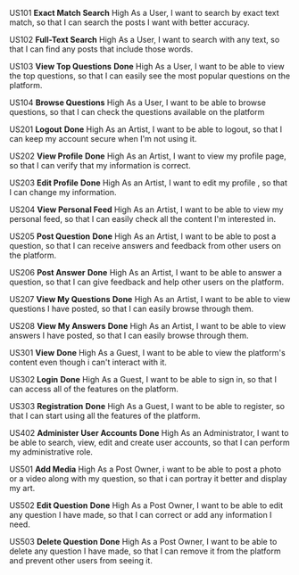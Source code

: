 US101
**Exact Match Search**
High
As a User, I want to search by exact text match, so that I can search the posts I want with better accuracy.


US102
**Full-Text Search**
High
As a User, I want to search with any text, so that I can find any posts that include those words.


US103
**View Top Questions** **Done**
High
As a User, I want to be able to view the top questions, so that I can easily see the most popular questions on the platform.


US104
**Browse Questions**
High
As a User, I want to be able to browse questions, so that I can check the questions available on the platform

US201
**Logout** **Done**
High
As an Artist, I want to be able to logout, so that I can keep my account secure when I'm not using it.


US202
**View Profile** **Done**
High
As an Artist, I want to view my profile page, so that I can verify that my information is correct.


US203
**Edit Profile** **Done**
High
As an Artist, I want to edit my profile , so that I can change my information.


US204
**View Personal Feed**
High
As an Artist, I want to be able to view my personal feed, so that I can easily check all the content I'm interested in.


US205
**Post Question** **Done**
High
As an Artist, I want to be able to post a question, so that I can receive answers and feedback from other users on the platform.


US206
**Post Answer** **Done**
High
As an Artist, I want to be able to answer a question, so that I can give feedback and help other users on the platform.


US207
**View My Questions** **Done**
High
As an Artist, I want to be able to view questions I have posted, so that I can easily browse through them.


US208
**View My Answers** **Done**
High
As an Artist, I want to be able to view answers I have posted, so that I can easily browse through them.

US301
**View** **Done**
High
As a Guest, I want to be able to view the platform's content even though i can't interact with it.


US302
**Login** **Done**
High
As a Guest, I want to be able to sign in, so that I can access all of the features on the platform.


US303
**Registration** **Done**
High
As a Guest, I want to be able to register, so that I can start using all the features of the platform.

US402
**Administer User Accounts** **Done**
High
As an Administrator, I want to be able to search, view, edit and create user accounts, so that I can perform my administrative role.

US501
**Add Media**
High
As a Post Owner, i want to be able to post a photo or a video along with my question, so that i can portray it better and display my art.


US502
**Edit Question** **Done**
High
As a Post Owner, I want to be able to edit any question I have made, so that I can correct or add any information I need.


US503
**Delete Question** **Done**
High
As a Post Owner, I want to be able to delete any question I have made, so that I can remove it from the platform and prevent other users from seeing it.